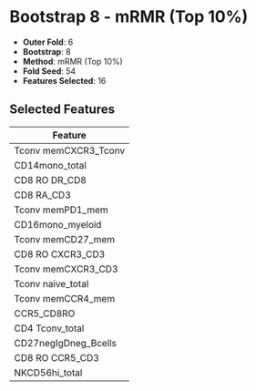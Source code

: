 # Bootstrap 8 - mRMR (Top 10%)

- **Outer Fold**: 6
- **Bootstrap**: 8
- **Method**: mRMR (Top 10%)
- **Fold Seed**: 54
- **Features Selected**: 16

## Selected Features

| Feature |
|---------|
| Tconv memCXCR3_Tconv |
| CD14mono_total |
| CD8 RO DR_CD8 |
| CD8 RA_CD3 |
| Tconv memPD1_mem |
| CD16mono_myeloid |
| Tconv memCD27_mem |
| CD8 RO CXCR3_CD3 |
| Tconv memCXCR3_CD3 |
| Tconv naive_total |
| Tconv memCCR4_mem |
| CCR5_CD8RO |
| CD4 Tconv_total |
| CD27negIgDneg_Bcells |
| CD8 RO CCR5_CD3 |
| NKCD56hi_total |
